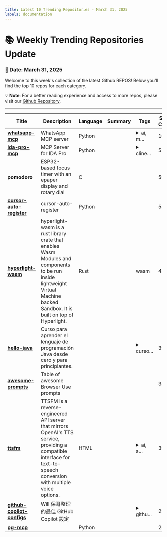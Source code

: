 ```yaml
---
title: Latest 10 Trending Repositories - March 31, 2025
labels: documentation
---
```

# 📚 Weekly Trending Repositories Update

### 📅 Date: March 31, 2025

Welcome to this week's collection of the latest Github REPOS! Below you'll find the top 10 repos for each category.

💡 **Note**: For a better reading experience and access to more repos, please visit our [Github Repository](https://github.com/marc-ko/daily-trending-repo).

---

| **Title** | **Description** | **Language** | **Summary** | **Tags** | **Stars Count** |
| --- | --- | --- | --- | --- | --- |
| **[whatsapp-mcp](https://github.com/lharries/whatsapp-mcp)** | WhatsApp MCP server | Python |  | <details><summary>ai, m...</summary><p>ai, mcp, whatsapp, whatsapp-api</p></details> | 1050 |
| **[ida-pro-mcp](https://github.com/mrexodia/ida-pro-mcp)** | MCP Server for IDA Pro | Python |  | <details><summary>cline...</summary><p>cline, cursor, ida-plugin, ida-pro, mcp, mcp-server, modelcontextprotocol, reverse-engineering</p></details> | 588 |
| **[pomodoro](https://github.com/Rukenshia/pomodoro)** | ESP32-based focus timer with an epaper display and rotary dial | C |  |  | 566 |
| **[cursor-auto-register](https://github.com/ddCat-main/cursor-auto-register)** | cursor-auto-register | Python |  |  | 548 |
| **[hyperlight-wasm](https://github.com/hyperlight-dev/hyperlight-wasm)** | hyperlight-wasm is a rust library crate that enables Wasm Modules and components to be run inside lightweight Virtual Machine backed Sandbox. It is built on top of Hyperlight. | Rust |  | wasm | 421 |
| **[hello-java](https://github.com/mouredev/hello-java)** | Curso para aprender el lenguaje de programación Java desde cero y para principiantes. |  |  | <details><summary>curso...</summary><p>curso, java, tutorial</p></details> | 395 |
| **[awesome-prompts](https://github.com/browser-use/awesome-prompts)** | Table of awesome Browser Use prompts |  |  |  | 342 |
| **[ttsfm](https://github.com/dbccccccc/ttsfm)** | TTSFM is a reverse-engineered API server that mirrors OpenAI's TTS service, providing a compatible interface for text-to-speech conversion with multiple voice options. | HTML |  | <details><summary>ai, a...</summary><p>ai, api, openai, openai-api, python, reverse-proxy, self-hosted</p></details> | 301 |
| **[github-copilot-configs](https://github.com/doggy8088/github-copilot-configs)** | Will 保哥整理的最佳 GitHub Copilot 設定 |  |  | <details><summary>githu...</summary><p>github-copilot, github-copilot-chat</p></details> | 299 |
| **[pg-mcp](https://github.com/stuzero/pg-mcp)** |  | Python |  |  | 296 |

